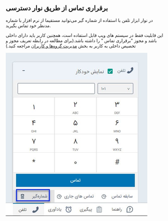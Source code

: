 ## برقراری تماس از طریق نوار دسترسی 

در نوار ابزار تلفن با استفاده از شماره گیر می‌توانید مستقیما از نرم افزار با شماره مدنظر خود تماس بگیرید.

این قابلیت فقط در سیستم های ویپ قابل استفاده است، همچنین کاربر باید دارای داخلی باشد و مجوز "برقراری تماس " را داشته باشد.(برای مطالعه در رابطه تعریف مجوز و تخصیص داخلی به کاربر به بخش [مدیریت گروه‌ها و کاربران](https://github.com/1stco/PayamGostarDocs/blob/master/help%202.5.4/Settings/Manage-groups-and-users/Manage-groups-and-users.md) مراجعه کنید.)

![](shomaregir.jpg)
